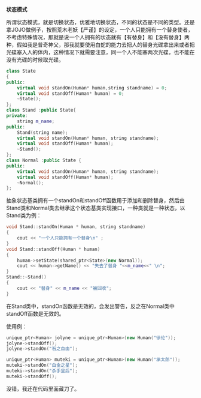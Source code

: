 **状态模式**

所谓状态模式，就是切换状态，优雅地切换状态，不同的状态是不同的类型。还是拿JOJO做例子，按照荒木老妖【严谨】的设定，一个人只能拥有一个替身使者，不考虑特殊情况，那就是说一个人拥有的状态就有【有替身】和【没有替身】两种，假如我是普奇神父，那我就要使用白蛇的能力去把人的替身光碟拿出来或者把光碟塞入人的体内，这种情况下就需要注意，同一个人不能塞两次光碟，也不能在没有光碟的时候取光碟。

```c++
class State
{
public:
	virtual void standOn(Human* human,string standname) = 0;
	virtual void standOff(Human* human) = 0;
	~State();
};
class Stand :public State{
private:
	string m_name;
public:
	Stand(string name);
	virtual void standOn(Human* human, string standname);
	virtual void standOff(Human* human);
	~Stand();
};
class Normal :public State {
public:
	virtual void standOn(Human* human, string standname);
	virtual void standOff(Human* human);
	~Normal();
};
```

抽象状态基类拥有一个standOn和standOff函数用于添加和删除替身，然后由Stand类和Normal类去继承这个状态基类实现接口，一种类就是一种状态，以Stand类为例：

```c++
void Stand::standOn(Human * human, string standname)
{
	cout << "一个人只能拥有一个替身\n" ;
}
void Stand::standOff(Human * human)
{
	human->setState(shared_ptr<State>(new Normal));
	cout << human->getName() << "失去了替身 "<<m_name<<" \n";
}
Stand::~Stand()
{
	cout << "替身" << m_name << "被回收";
}
```

在Stand类中，standOn函数是无效的，会发出警告，反之在Normal类中standOff函数是无效的。

使用例：

```c++
unique_ptr<Human> jolyne = unique_ptr<Human>(new Human("徐伦"));
jolyne->standOff();
jolyne->standOn("石之自由");

unique_ptr<Human> muteki = unique_ptr<Human>(new Human("承太郎"));
muteki->standOn("白金之星");
muteki->standOn("杀手皇后");
muteki->standOff();
```

没错，我还在代码里面藏刀了。